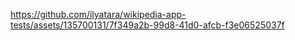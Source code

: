 https://github.com/ilyatara/wikipedia-app-tests/assets/135700131/7f349a2b-99d8-41d0-afcb-f3e06525037f

